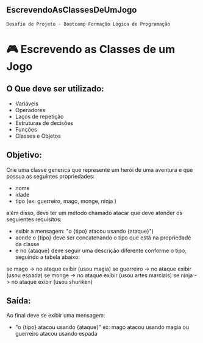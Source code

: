## EscrevendoAsClassesDeUmJogo

    Desafio de Projeto - Bootcamp Formação Lógica de Programação

# 🎮 Escrevendo as Classes de um Jogo
    
## O Que deve ser utilizado:
- Variáveis
- Operadores
- Laços de repetição
- Estruturas de decisões
- Funções
- Classes e Objetos

## Objetivo:

Crie uma classe generica que represente um herói de uma aventura e que possua as seguintes propriedades:

- nome
- idade
- tipo (ex: guerreiro, mago, monge, ninja )

além disso, deve ter um método chamado atacar que deve atender os seguientes requisitos:

- exibir a mensagem: "o {tipo} atacou usando {ataque}")
- aonde o {tipo} deve ser concatenando o tipo que está na propriedade da classe
- e no {ataque} deve seguir uma descrição diferente conforme o tipo, seguindo a tabela abaixo:

se mago -> no ataque exibir (usou magia)
se guerreiro -> no ataque exibir (usou espada)
se monge -> no ataque exibir (usou artes marciais)
se ninja -> no ataque exibir (usou shuriken)

## Saída:

Ao final deve se exibir uma mensagem:

- "o {tipo} atacou usando {ataque}"
  ex: mago atacou usando magia
             ou
  guerreiro atacou usando espada
